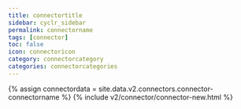 ```yaml
---
title: connectortitle
sidebar: cyclr_sidebar
permalink: connectorname
tags: [connector]
toc: false
icon: connectoricon
category: connectorcategory
categories: connectorcategories
---
```

{% assign connectordata = site.data.v2.connectors.connector-connectorname %}
{% include v2/connector/connector-new.html %}	